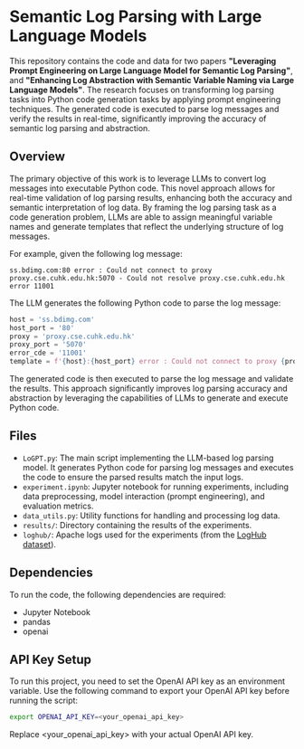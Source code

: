 # Semantic Log Parsing with Large Language Models

This repository contains the code and data for two papers **"Leveraging Prompt Engineering on Large Language Model for Semantic Log Parsing"**, and **"Enhancing Log Abstraction with Semantic Variable Naming via Large Language Models"**. The research focuses on transforming log parsing tasks into Python code generation tasks by applying prompt engineering techniques. The generated code is executed to parse log messages and verify the results in real-time, significantly improving the accuracy of semantic log parsing and abstraction.

## Overview

The primary objective of this work is to leverage LLMs to convert log messages into executable Python code. This novel approach allows for real-time validation of log parsing results, enhancing both the accuracy and semantic interpretation of log data. By framing the log parsing task as a code generation problem, LLMs are able to assign meaningful variable names and generate templates that reflect the underlying structure of log messages.

For example, given the following log message:
```
ss.bdimg.com:80 error : Could not connect to proxy proxy.cse.cuhk.edu.hk:5070 - Could not resolve proxy.cse.cuhk.edu.hk error 11001
```

The LLM generates the following Python code to parse the log message:


```python
host = 'ss.bdimg.com'
host_port = '80'
proxy = 'proxy.cse.cuhk.edu.hk'
proxy_port = '5070'
error_cde = '11001'
template = f'{host}:{host_port} error : Could not connect to proxy {proxy}:{proxy_port} - Could not resolve proxy {proxy} error {error_code}',
```
The generated code is then executed to parse the log message and validate the results. This approach significantly improves log parsing accuracy and abstraction by leveraging the capabilities of LLMs to generate and execute Python code.

## Files

- `LoGPT.py`: The main script implementing the LLM-based log parsing model. It generates Python code for parsing log messages and executes the code to ensure the parsed results match the input logs.
- `experiment.ipynb`: Jupyter notebook for running experiments, including data preprocessing, model interaction (prompt engineering), and evaluation metrics.
- `data_utils.py`: Utility functions for handling and processing log data.
- `results/`: Directory containing the results of the experiments.
- `loghub/`: Apache logs used for the experiments (from the [LogHub dataset](https://github.com/logpai/loghub)).

## Dependencies

To run the code, the following dependencies are required:

- Jupyter Notebook
- pandas
- openai

## API Key Setup

To run this project, you need to set the OpenAI API key as an environment variable. Use the following command to export your OpenAI API key before running the script:

```bash
export OPENAI_API_KEY=<your_openai_api_key>
```

Replace <your_openai_api_key> with your actual OpenAI API key.
